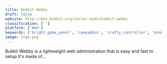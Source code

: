 ```yaml
---
title: Bukkit Webby
draft: false 
website: http://dev.bukkit.org/server-mods/bukkit-webby
classification: ['']
platform: ['Web']
keywords: ['bright_game_panel', 'cwmyadmin', 'crafty_controller', 'mcmyadmin', 'mineos_crux', 'mineserver', 'multicraft', 'open_game_panel', 'pterodactyl', 'spigot', 'tcadmin']
image: logo.png
---
```

Bukkit Webby is a lightweight web administration that is easy and fast to setup It's made of...